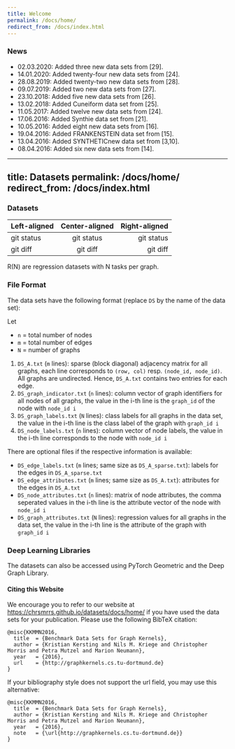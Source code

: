 ```yaml
---
title: Welcome
permalink: /docs/home/
redirect_from: /docs/index.html
---
```

### News

* 02.03.2020: Added three new data sets from [29].
* 14.01.2020: Added twenty-four new data sets from [24].
* 28.08.2019: Added twenty-two new data sets from [28].
* 09.07.2019: Added two new data sets from [27].
* 23.10.2018: Added five new data sets from [26].
* 13.02.2018: Added Cuneiform data set from [25].
* 11.05.2017: Added twelve new data sets from [24].
* 17.06.2016: Added Synthie data set from [21].
* 10.05.2016: Added eight new data sets from [16].
* 19.04.2016: Added FRANKENSTEIN data set from [15].
* 13.04.2016: Added SYNTHETICnew data set from [3,10].
* 08.04.2016: Added six new data sets from [14].



---
title: Datasets
permalink: /docs/home/
redirect_from: /docs/index.html
---
### Datasets

| Left-aligned | Center-aligned | Right-aligned |
| :---         |     :---:      |          ---: |
| git status   | git status     | git status    |
| git diff     | git diff       | git diff      |


R(N) are regression datasets with N tasks per graph.

### File Format

The data sets have the following format (replace `DS` by the name of the data set):

Let

* `n` = total number of nodes
* `m` = total number of edges
* `N` = number of graphs

1. `DS_A.txt` (`m` lines): sparse (block diagonal) adjacency matrix for all graphs, each line corresponds to `(row, col)` resp. `(node_id, node_id)`. All graphs are undirected. Hence, `DS_A.txt` contains two entries for each edge.
2. `DS_graph_indicator.txt` (`n` lines): column vector of graph identifiers for all nodes of all graphs, the value in the i-th line is the `graph_id` of the node with `node_id i`
3. `DS_graph_labels.txt` (`N` lines): class labels for all graphs in the data set, the value in the i-th line is the class label of the graph with `graph_id i`
4. `DS_node_labels.txt` (`n` lines): column vector of node labels, the value in the i-th line corresponds to the node with `node_id i`

There are optional files if the respective information is available:

* `DS_edge_labels.txt` (`m` lines; same size as `DS_A_sparse.txt`): labels for the edges in `DS_A_sparse.txt`
* `DS_edge_attributes.txt` (`m` lines; same size as `DS_A.txt`): attributes for the edges in `DS_A.txt`
* `DS_node_attributes.txt` (`n` lines): matrix of node attributes, the comma seperated values in the i-th line is the attribute vector of the node with `node_id i`
* `DS_graph_attributes.txt` (`N` lines): regression values for all graphs in the data set, the value in the i-th line is the attribute of the graph with `graph_id i`

### Deep Learning Libraries
The datasets can also be accessed using PyTorch Geometric and the Deep Graph Library.

#### Citing this Website
We encourage you to refer to our website at https://chrsmrrs.github.io/datasets/docs/home/ if you have used the data sets for your publication. Please use the following BibTeX citation:

```
@misc{KKMMN2016,
  title  = {Benchmark Data Sets for Graph Kernels},
  author = {Kristian Kersting and Nils M. Kriege and Christopher Morris and Petra Mutzel and Marion Neumann},
  year   = {2016},
  url    = {http://graphkernels.cs.tu-dortmund.de}
}
```

If your bibliography style does not support the url field, you may use this alternative:

```
@misc{KKMMN2016,
  title  = {Benchmark Data Sets for Graph Kernels},
  author = {Kristian Kersting and Nils M. Kriege and Christopher Morris and Petra Mutzel and Marion Neumann},
  year   = {2016},
  note   = {\url{http://graphkernels.cs.tu-dortmund.de}}
}
```

